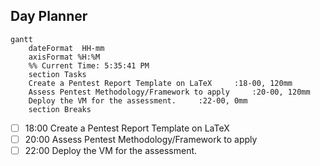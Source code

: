 ## Day Planner
```mermaid
gantt
    dateFormat  HH-mm
    axisFormat %H:%M
    %% Current Time: 5:35:41 PM
    section Tasks
    Create a Pentest Report Template on LaTeX     :18-00, 120mm
    Assess Pentest Methodology/Framework to apply     :20-00, 120mm
    Deploy the VM for the assessment.     :22-00, 0mm
    section Breaks

```

- [ ] 18:00 Create a Pentest Report Template on LaTeX
- [ ] 20:00 Assess Pentest Methodology/Framework to apply
- [ ] 22:00 Deploy the VM for the assessment.
